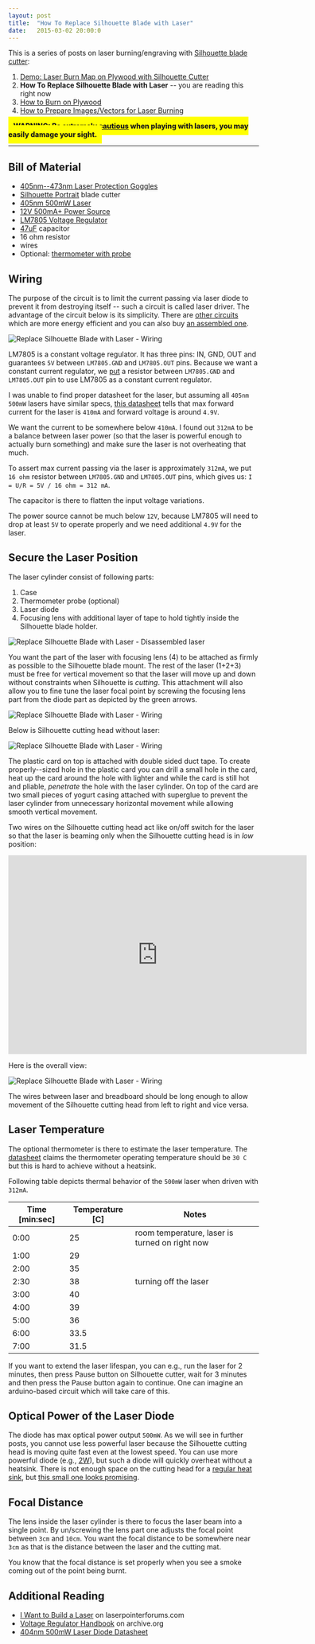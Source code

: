 ```yaml
---
layout: post
title:  "How To Replace Silhouette Blade with Laser"
date:   2015-03-02 20:00:0
---
```


This is a series of posts on laser burning/engraving with [Silhouette blade cutter](http://www.silhouetteamerica.com/shop):

1. [Demo: Laser Burn Map on Plywood with Silhouette Cutter]({{site.baseurl}}/2015/02/22/burning-map-on-plywood-with-silhouette-cutter.html)
2. __How To Replace Silhouette Blade with Laser__ -- you are reading this right now
3. [How to Burn on Plywood]({{site.baseurl}}/2015/03/09/how-to-burn-on-plywood-with-silhouette-cutter.html)
4. [How to Prepare Images/Vectors for Laser Burning]({{site.baseurl}}/2015/03/22/how-to-prepare-images-for-laser-burning.html)

<span style=" background-color: yellow; padding: 10px; font-weight: 800 !important"> WARNING: [Be extremely cautious](http://www.laserpointersafety.com/laser-hazards_head-eyes/laser-hazards_head-eyes.html) when playing with lasers, you may easily damage your sight.</span>

------------

## Bill of Material

* [405nm--473nm Laser Protection Goggles](http://www.ebay.com/itm/141503872259)
* [Silhouette Portrait](http://www.silhouetteamerica.com/shop/machines/portrait) blade cutter
* [405nm 500mW Laser](http://www.ebay.com/itm/131399368831)
* [12V 500mA+ Power Source](http://www.ebay.com/itm/251791463409)
* [LM7805 Voltage Regulator](http://www.ebay.com/itm/130747602965)
* [47uF](http://www.ebay.com/itm/260814969015) capacitor 
* 16 ohm resistor
* wires
* Optional: [thermometer with probe](http://www.ebay.com/itm/121514792721)

## Wiring

The purpose of the circuit is to limit the current passing via laser diode to prevent it from destroying itself -- such a circuit is called laser driver. The advantage of the circuit below is its simplicity. 
There are [other circuits](http://www.instructables.com/id/How-to-build-a-laser-general-guide/step5/Step-3-Driver/) which are more energy efficient and you can also buy [an assembled one](http://www.ebay.com/itm/251109952040).

![Replace Silhouette Blade with Laser - Wiring]({{site.baseurl}}/images/laser-wiring-01.jpg "Replace Silhouette Blade with Laser - Wiring")

LM7805 is a constant voltage regulator. It has three pins: IN, GND, OUT and guarantees `5V` between `LM7805.GND` and `LM7805.OUT` pins. Because we want a constant current regulator, we  [put](https://archive.org/stream/NationalSemiconductorVoltageRegulatorHandbook1980#page/n35/mode/2up) a resistor between `LM7805.GND` and `LM7805.OUT` pin to use LM7805 as a constant current regulator. 

I was unable to find proper datasheet for the laser, but assuming all `405nm 500mW` lasers have similar specs, [this datasheet](http://www.prophotonix.com/uploads/datasheets/Ushio046.pdf) tells that max forward current for the laser is `410mA` and forward voltage is around `4.9V`.

We want the current to be somewhere below `410mA`. I found out `312mA` to be a balance between laser power (so that the laser is powerful enough to actually burn something) and make sure the laser is not overheating that much.

To assert max current passing via the laser is approximately `312mA`, we put `16 ohm` resistor between `LM7805.GND` and `LM7805.OUT` pins, which gives us: `I = U/R = 5V / 16 ohm = 312 mA`.

The capacitor is there to flatten the input voltage variations.

The power source cannot be much below `12V`, because LM7805 will need to drop at least `5V` to operate properly and we need additional `4.9V` for the laser.

## Secure the Laser Position

The laser cylinder consist of following parts:

1. Case
2. Thermometer probe (optional)
3. Laser diode
4. Focusing lens with additional layer of tape to hold tightly inside the Silhouette blade holder.

![Replace Silhouette Blade with Laser - Disassembled laser]({{site.baseurl}}/images/laser-disassembled.jpg "Replace Silhouette Blade with Laser - Disassembled laser")

You want the part of the laser with focusing lens (4) to be attached as firmly as possible to the Silhouette blade mount. The rest of the laser (1+2+3) must be free for vertical movement so that the laser will move up and down without constraints when Silhouette is _cutting_. This attachment will also allow you to fine tune the laser focal point by screwing the focusing lens part from the diode part as depicted by the green arrows.

![Replace Silhouette Blade with Laser - Wiring]({{site.baseurl}}/images/laser-wiring-02.jpg "Replace Silhouette Blade with Laser - Wiring")

Below is Silhouette cutting head without laser:

![Replace Silhouette Blade with Laser - Wiring]({{site.baseurl}}/images/laser-wiring-03.jpg "Replace Silhouette Blade with Laser - Wiring")

The plastic card on top is attached with double sided duct tape. To create properly--sized hole in the plastic card you can drill a small hole in the card, heat up the card around the hole with lighter and while the card is still hot and pliable, _penetrate_ the hole with the laser cylinder. On top of the card are two small pieces of yogurt casing attached with superglue to prevent the laser cylinder from unnecessary horizontal movement while allowing smooth vertical movement.

Two wires  on the Silhouette cutting head  act like on/off switch for the laser so that the laser is beaming only when the Silhouette cutting head is in _low_ position:

<iframe width="600" height="400" src="https://www.youtube.com/embed/4ypyoF7xhBY" frameborder="0" allowfullscreen></iframe>

Here is the overall view:

![Replace Silhouette Blade with Laser - Wiring]({{site.baseurl}}/images/laser-wiring-04.jpg "Replace Silhouette Blade with Laser - Wiring")

The wires between laser and breadboard should be long enough to allow movement of the Silhouette cutting head from left to right and vice versa.

## Laser Temperature

The optional thermometer is there to estimate the laser temperature.
The [datasheet](http://www.prophotonix.com/uploads/datasheets/Ushio046.pdf) claims the thermometer operating temperature should be `30 C` but this is hard to achieve without a heatsink. 

Following table depicts thermal behavior of the `500mW` laser when driven with `312mA`.

| Time [min:sec] | Temperature [C] | Notes                                          |
|--------------|-----------------|------------------------------------------------|
| 0:00         | 25              | room temperature, laser is turned on right now |
| 1:00         | 29              |                                                |
| 2:00         | 35              |                                                |
| 2:30         | 38              | turning off the laser                          |
| 3:00         | 40              |                                                |
| 4:00         | 39              |                                                |
| 5:00         | 36              |                                                |
| 6:00         | 33.5            |                                                |
| 7:00         | 31.5            |                                                |

If you want to extend the laser lifespan, you can e.g., run the laser for 2 minutes, then press Pause button on Silhouette cutter, wait for 3 minutes and then press the Pause button again to continue. One can imagine an arduino-based circuit which will take care of this.

## Optical Power of the Laser Diode

The diode has max optical power output `500mW`. As we will see in further posts, you cannot use less powerful laser because the Silhouette cutting head is moving quite fast even at the lowest speed. You can use more powerful diode (e.g., [2W](http://www.ebay.com/itm/2W-445nm-M-Type-M140-Blue-Laser-Diode-Copper-Module-W-Leads-Aixiz-Glass-Lens-/170892986250?)), but such a diode will quickly overheat without a heatsink. There is not enough space on the cutting head for a [regular heat sink](http://www.ebay.com/itm/201248127131), but [this small one looks promising](http://www.ebay.com/itm/261113766519).

## Focal Distance

The lens inside the laser cylinder is there to focus the laser beam into a single point. By un/screwing the lens part one adjusts the focal point between `3cm` and `10cm`. You want the focal distance to be somewhere near `3cm` as that is the distance between the laser and the cutting mat.

You know that the focal distance is set properly when you see a smoke coming out of the point being burnt.


## Additional Reading

* [I Want to Build a Laser](http://laserpointerforums.com/f51/i-want-build-laser-thread-52972.html#post740462) on laserpointerforums.com
* [Voltage Regulator Handbook](https://archive.org/stream/NationalSemiconductorVoltageRegulatorHandbook1980#page/n35/mode/2up) on archive.org
* [404nm 500mW Laser Diode Datasheet](http://www.prophotonix.com/uploads/datasheets/Ushio046.pdf)
